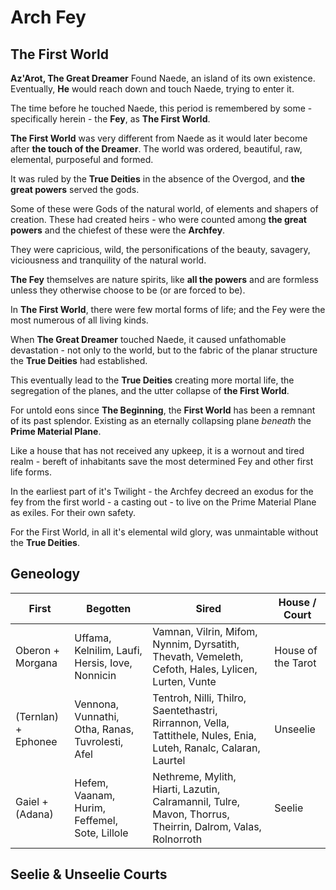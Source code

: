 # Arch Fey 

## The First World

**Az'Arot, The Great Dreamer** Found Naede, an island of its own existence. Eventually, **He** would reach down and touch Naede, trying to enter it. 

The time before he touched Naede, this period is remembered by some - specifically herein - the **Fey**, as **The First World**. 

**The First World** was very different from Naede as it would later become after **the touch of the Dreamer**. The world was ordered, beautiful, raw, elemental, purposeful and formed. 

It was ruled by the **True Deities** in the absence of the Overgod, and **the great powers** served the gods. 

Some of these were Gods of the natural world, of elements and shapers of creation. These had created heirs - who were counted among **the great powers** and the chiefest of these were the **Archfey**. 

They were capricious, wild, the personifications of the beauty, savagery, viciousness and tranquility of the natural world. 

**The Fey** themselves are nature spirits, like **all the powers** and are formless unless they otherwise choose to be (or are forced to be). 

In **The First World**, there were few mortal forms of life; and the Fey were the most numerous of all living kinds. 

When **The Great Dreamer** touched Naede, it caused unfathomable devastation - not only to the world, but to the fabric of the planar structure the **True Deities** had established. 

This eventually lead to the **True Deities** creating more mortal life, the segregation of the planes, and the utter collapse of **the First World**. 

For untold eons since **The Beginning**, the **First World** has been a remnant of its past splendor. Existing as an eternally collapsing plane *beneath* the **Prime Material Plane**. 

Like a house that has not received any upkeep, it is a wornout and tired realm - bereft of inhabitants save the most determined Fey and other first life forms. 

In the earliest part of it's Twilight - the Archfey decreed an exodus for the fey from the first world - a casting out - to live on the Prime Material Plane as exiles. For their own safety. 

For the First World, in all it's elemental wild glory, was unmaintable without the **True Deities**. 


## Geneology 

| First | Begotten | Sired | House / Court |
| --- | --- | --- | --- | 
Oberon + Morgana | Uffama, Kelnilim, Laufi, Hersis, Iove, Nonnicin | Vamnan, Vilrin, Mifom, Nynnim, Dyrsatith, Thevath, Vemeleth, Cefoth, Hales, Lylicen, Lurten, Vunte | House of the Tarot |
(Ternlan) + Ephonee | Vennona, Vunnathi, Otha, Ranas, Tuvrolesti, Afel | Tentroh, Nilli, Thilro, Saentethastri, Rirrannon, Vella, Tattithele, Nules, Enia, Luteh, Ranalc, Calaran, Laurtel | Unseelie |
Gaiel + (Adana) | Hefem, Vaanam, Hurim, Feffemel, Sote, Lillole | Nethreme, Mylith, Hiarti, Lazutin, Calramannil, Tulre, Mavon, Thorrus, Theirrin, Dalrom, Valas, Rolnorroth | Seelie | 

## Seelie & Unseelie Courts 
